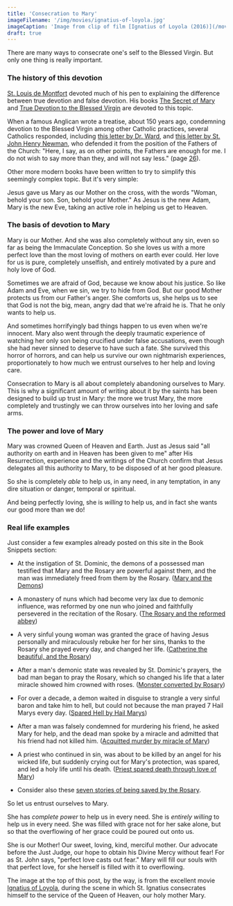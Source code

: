 ```yaml
---
title: 'Consecration to Mary'
imageFilename: '/img/movies/ignatius-of-loyola.jpg'
imageCaption: 'Image from clip of film [Ignatius of Loyola (2016)](/movies/ignatius-of-loyola.html).'
draft: true
---
```


There are many ways to consecrate one's self to the Blessed Virgin. But only one thing is really important.

### The history of this devotion

[St. Louis de Montfort](/st-louis-de-montfort.html) devoted much of his pen to explaining the difference between true devotion and false devotion. His books [The Secret of Mary](/books/the-secret-of-mary.html) and [True Devotion to the Blessed Virgin](/books/true-devotion-to-mary.html) are devoted to this topic.

When a famous Anglican wrote a treatise, about 150 years ago, condemning devotion to the Blessed Virgin among other Catholic practices, several Catholics responded, including [this letter by Dr. Ward](/books/defense-of-true-devotion-to-mary.html), and [this letter by St. John Henry Newman](/books/st-john-henry-newman-reply-to-eirenicon.html), who defended it from the position of the Fathers of the Church: "Here, I say, as on other points, the Fathers are enough for me. I do not wish to say more than they, and will not say less." (page [26](https://archive.org/details/a600343600newmuoft/page/n31?view=theater)).

Other more modern books have been written to try to simplify this seemingly complex topic. But it's very simple:

Jesus gave us Mary as our Mother on the cross, with the words "Woman, behold your son. Son, behold your Mother." As Jesus is the new Adam, Mary is the new Eve, taking an active role in helping us get to Heaven.

### The basis of devotion to Mary

Mary is our Mother. And she was also completely without any sin, even so far as being the Immaculate Conception. So she loves us with a more perfect love than the most loving of mothers on earth ever could. Her love for us is pure, completely unselfish, and entirely motivated by a pure and holy love of God.

Sometimes we are afraid of God, because we know about his justice. So like Adam and Eve, when we sin, we try to hide from God. But our good Mother protects us from our Father's anger. She comforts us, she helps us to see that God is not the big, mean, angry dad that we're afraid he is. That he only wants to help us.

And sometimes horrifyingly bad things happen to us even when we're innocent. Mary also went through the deeply traumatic experience of watching her only son being crucified under false accusations, even though she had never sinned to deserve to have such a fate. She survived this horror of horrors, and can help us survive our own nightmarish experiences, proportionately to how much we entrust ourselves to her help and loving care.

Consecration to Mary is all about completely abandoning ourselves to Mary. This is why a significant amount of writing about it by the saints has been designed to build up trust in Mary: the more we trust Mary, the more completely and trustingly we can throw ourselves into her loving and safe arms.

### The power and love of Mary

Mary was crowned Queen of Heaven and Earth. Just as Jesus said "all authority on earth and in Heaven has been given to me" after His Resurrection, experience and the writings of the Church confirm that Jesus delegates all this authority to Mary, to be disposed of at her good pleasure.

So she is completely *able* to help us, in any need, in any temptation, in any dire situation or danger, temporal or spiritual.

And being perfectly loving, she is *willing* to help us, and in fact she wants our good more than we do!

### Real life examples

Just consider a few examples already posted on this site in the Book Snippets section:

* At the instigation of St. Dominic, the demons of a possessed man testified that Mary and the Rosary are powerful against them, and the man was immediately freed from them by the Rosary. ([Mary and the Demons](/book-snippets/2021-05-12-mary-demons.html))

* A monastery of nuns which had become very lax due to demonic influence, was reformed by one nun who joined and faithfully persevered in the recitation of the Rosary. ([The Rosary and the reformed abbey](/book-snippets/2021-05-13-rosary-reformed-abbey.html))

* A very sinful young woman was granted the grace of having Jesus personally and miraculously rebuke her for her sins, thanks to the Rosary she prayed every day, and changed her life. ([Catherine the beautiful, and the Rosary](/book-snippets/2021-05-21-catherine-the-beautiful-and-the-rosary.html))

* After a man's demonic state was revealed by St. Dominic's prayers, the bad man began to pray the Rosary, which so changed his life that a later miracle showed him crowned with roses. ([Monster converted by Rosary](/book-snippets/2021-05-22-monster-converted-by-rosary.html))

* For over a decade, a demon waited in disguise to strangle a very sinful baron and take him to hell, but could not because the man prayed 7 Hail Marys every day. ([Spared Hell by Hail Marys](/book-snippets/2021-05-24-spared-hell-by-hail-marys.html))

* After a man was falsely condemned for murdering his friend, he asked Mary for help, and the dead man spoke by a miracle and admitted that his friend had not killed him. ([Acquitted murder by miracle of Mary](/book-snippets/2021-06-04-acquitted-murder-by-miracle-of-mary.html))

* A priest who continued in sin, was about to be killed by an angel for his wicked life, but suddenly crying out for Mary's protection, was spared, and led a holy life until his death. ([Priest spared death through love of Mary](/book-snippets/2021-06-10-priest-spared-death-through-love-of-mary.html))

* Consider also these [seven stories of being saved by the Rosary](/book-snippets/2021-06-11-seven-stories-of-being-saved-by-the-rosary.html).

So let us entrust ourselves to Mary.

She has *complete power* to help us in every need. She is *entirely willing* to help us in every need. She was filled with grace not for her sake alone, but so that the overflowing of her grace could be poured out onto us.

She is our Mother! Our sweet, loving, kind, merciful mother. Our advocate before the Just Judge, our hope to obtain his Divine Mercy without fear! For as St. John says, "perfect love casts out fear." Mary will fill our souls with that perfect love, for she herself is filled with it to overflowing.

The image at the top of this post, by the way, is from the excellent movie [Ignatius of Loyola](/movies/ignatius-of-loyola.html), during the scene in which St. Ignatius consecrates himself to the service of the Queen of Heaven, our holy mother Mary.
